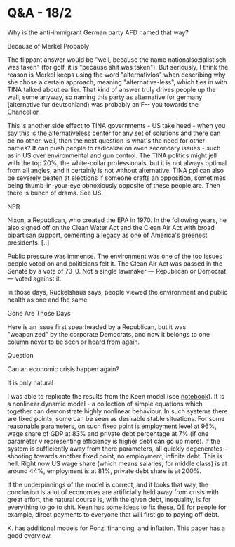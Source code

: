 # Q&A - 18/2

Why is the anti-immigrant German party AFD named that way?

Because of Merkel Probably

The flippant answer would be "well, because the name nationalsozialistisch was taken" (for golf, it is "because shit was taken"). But seriously, I think the reason is Merkel keeps using the word "alternativlos" when describing why she chose a certain approach, meaning "alternative-less", which ties in with TINA talked about earlier. That kind of answer truly drives people up the wall, some anyway, so naming this party as alternative for germany (alternative fur deutschland) was probably an F-- you towards the Chancellor.

This is another side effect to TINA governments - US take heed - when you say this is the alternativeless center for any set of solutions and there can be no other, well, then the next question is what's the need for other parties? It can push people to radicalize on even secondary issues - such as in US over environmental and gun control. The TINA politics might jell with the top 20%, the white-collar professionals, but it is not always optimal from all angles, and it certainly is not without alternative. TINA ppl can also be severely beaten at elections if someone crafts an opposition, sometimes being thumb-in-your-eye obnoxiously opposite of these people are. Then there is bunch of drama. See US.

NPR

Nixon, a Republican, who created the EPA in 1970. In the following years, he also signed off on the Clean Water Act and the Clean Air Act with broad bipartisan support, cementing a legacy as one of America's greenest presidents. [..]

Public pressure was immense. The environment was one of the top issues people voted on and politicians felt it. The Clean Air Act was passed in the Senate by a vote of 73-0. Not a single lawmaker — Republican or Democrat — voted against it.

In those days, Ruckelshaus says, people viewed the environment and public health as one and the same.

Gone Are Those Days

Here is an issue first spearheaded by a Republican, but it was "weaponized" by the corporate Democrats, and now it belongs to one column never to be seen or heard from again.

Question

Can an economic crisis happen again?

It is only natural

I was able to replicate the results from the Keen model (see [notebook](keen_nb.md)). It is a nonlinear dynamic model - a collection of simple equations which together can demonstrate highly nonlinear behaviour. In such systems there are fixed points, some can be seen as desirable stable situations. For some reasonable parameters, on such fixed point is employment level at 96%, wage share of GDP at 83% and private debt percentage at 7% (if one parameter v representing efficiency is higher debt can go up more). If the system is sufficiently away from there parameters, all quickly degenerates - shooting towards another fixed point, no employment, infinite debt. This is hell. Right now US wage share (which means salaries, for middle class) is at around 44%, employment is at 81%, private debt share is at 200%. 

If the underpinnings of the model is correct, and it looks that way, the conclusion is a lot of economies are artificially held away from crisis with great effort, the natural course is, with the given debt, inequality, is for everything to go to shit. Keen has some ideas to fix these, QE for people for example, direct payments to everyone that will first go to paying off debt.

K. has additional models for Ponzi financing, and inflation. This paper has a good overview.














